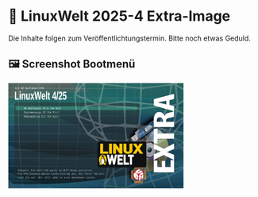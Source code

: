 # 💽 LinuxWelt 2025-4 Extra-Image

Die Inhalte folgen zum Veröffentlichtungstermin. Bitte noch etwas Geduld.

## 🖼️ Screenshot Bootmenü
<img src="https://github.com/LinuxWelt/LinuxWelt/blob/main/docs/images/LinuxWelt_2025-4_Extra.png" width="70%">

